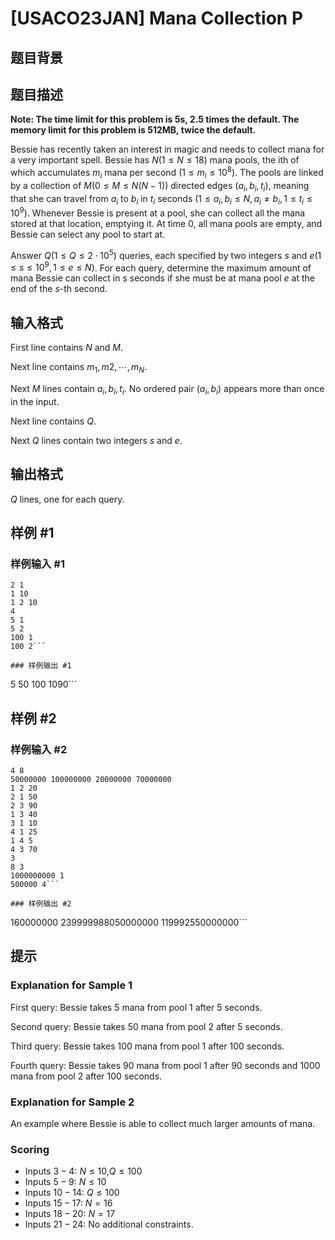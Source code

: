 # [USACO23JAN] Mana Collection P

## 题目背景



## 题目描述

**Note: The time limit for this problem is 5s, 2.5 times the default. The memory limit for this problem is 512MB, twice the default.**

Bessie has recently taken an interest in magic and needs to collect mana for a very important spell. Bessie has $N(1 \le N \le 18)$ mana pools, the ith of which accumulates $m_i$ mana per second $(1 \le m_i \le 10^8)$. The pools are linked by a collection of $M (0 \le M \le N(N−1))$ directed edges $(a_i,b_i,t_i)$, meaning that she can travel from $a_i$ to $b_i$ in $t_i$ seconds $(1 \le a_i,b_i \le N, a_i \neq b_i, 1 \le t_i \le 10^9)$. Whenever Bessie is present at a pool, she can collect all the mana stored at that location, emptying it. At time $0$, all mana pools are empty, and Bessie can select any pool to start at.

Answer $Q(1 \le Q \le 2 \cdot 10^5)$ queries, each specified by two integers $s$ and $e (1 \le s \le 10^9, 1 \le e \le N)$. For each query, determine the maximum amount of mana Bessie can collect in s seconds if she must be at mana pool $e$ at the end of the $s$-th second. 

## 输入格式

First line contains $N$ and $M$.

Next line contains $m_1,m2, \cdots ,m_N$.

Next $M$ lines contain $a_i,b_i,t_i$. No ordered pair $(a_i,b_i)$ appears more than once in the input.

Next line contains $Q$.

Next $Q$ lines contain two integers $s$ and $e$. 

## 输出格式

$Q$ lines, one for each query. 

## 样例 #1

### 样例输入 #1
```
2 1
1 10
1 2 10
4
5 1
5 2
100 1
100 2```

### 样例输出 #1

```
5
50
100
1090```

## 样例 #2

### 样例输入 #2
```
4 8
50000000 100000000 20000000 70000000
1 2 20
2 1 50
2 3 90
1 3 40
3 1 10
4 1 25
1 4 5
4 3 70
3
8 3
1000000000 1
500000 4```

### 样例输出 #2

```
160000000
239999988050000000
119992550000000```

## 提示

### Explanation for Sample 1

First query: Bessie takes $5$ mana from pool $1$ after $5$ seconds.

Second query: Bessie takes $50$ mana from pool $2$ after $5$ seconds.

Third query: Bessie takes $100$ mana from pool $1$ after $100$ seconds.

Fourth query: Bessie takes $90$ mana from pool $1$ after $90$ seconds and $1000$ mana from pool $2$ after $100$ seconds. 

### Explanation for Sample 2

An example where Bessie is able to collect much larger amounts of mana. 

### Scoring

 - Inputs $3-4$: $N \le 10$,$Q \le 100$
 - Inputs $5-9$: $N \le 10$
 - Inputs $10-14$: $Q \le 100$
 - Inputs $15-17$: $N=16$
 - Inputs $18-20$: $N=17$
 - Inputs $21-24$: No additional constraints.
